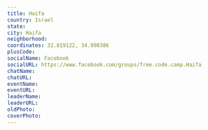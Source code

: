 ```yaml
---
title: Haifa
country: Israel
state: 
city: Haifa
neighborhood: 
coordinates: 32.819122, 34.998386
plusCode:
socialName: Facebook
socialURL: https://www.facebook.com/groups/free.code.camp.Haifa
chatName:
chatURL:
eventName:
eventURL:
leaderName:
leaderURL:
oldPhoto: 
coverPhoto:
---
```

